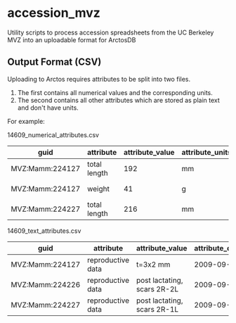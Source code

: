 # accession_mvz
Utility scripts to process accession spreadsheets from the UC Berkeley MVZ into an uploadable format for ArctosDB

## Output Format (CSV)
Uploading to Arctos requires attributes to be split into two files.
 1. The first contains all numerical values and the corresponding units.
 2. The second contains all other attributes which are stored as plain text and don't have units.

For example:

14609_numerical_attributes.csv

| guid            | attribute    | attribute_value | attribute_units | attribute_date | collector       |
| --------------- | ------------ | --------------- | --------------- | -------------- | --------------- |
| MVZ:Mamm:224127 | total length | 192             | mm              | 2009-09-15     | James L. Patton |
| MVZ:Mamm:224127 | weight       | 41              | g               | 2009-09-15     | James L. Patton |
| MVZ:Mamm:224227 | total length | 216             | mm              | 2009-09-15     | James L. Patton |



14609_text_attributes.csv

| guid            | attribute         | attribute_value             | attribute_date | collector       |
| --------------- | ----------------- | --------------------------- | -------------- | --------------- |
| MVZ:Mamm:224127 | reproductive data | t=3x2 mm                    | 2009-09-15     | James L. Patton |
| MVZ:Mamm:224226 | reproductive data | post lactating, scars 2R-2L | 2009-09-15     | James L. Patton |
| MVZ:Mamm:224227 | reproductive data | post lactating, scars 2R-1L | 2009-09-15     | James L. Patton |

